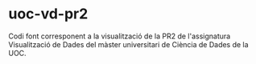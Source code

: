 # uoc-vd-pr2
Codi font corresponent a la visualització de la PR2 de l'assignatura Visualització de Dades del màster universitari de Ciència de Dades de la UOC.
